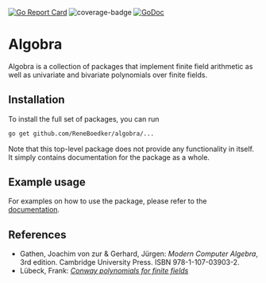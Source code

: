[![Go Report Card](https://goreportcard.com/badge/github.com/ReneBoedker/algobra)](https://goreportcard.com/report/github.com/ReneBoedker/algobra)
![coverage-badge](https://img.shields.io/badge/coverage-92.8%25-brightgreen?cacheSeconds=86400&style=flat)
[![GoDoc](https://godoc.org/github.com/ReneBoedker/algobra?status.svg)](https://godoc.org/github.com/ReneBoedker/algobra)

# Algobra
Algobra is a collection of packages that implement finite field arithmetic as well as univariate and bivariate polynomials over finite fields.

## Installation
To install the full set of packages, you can run
```sh
go get github.com/ReneBoedker/algobra/...
```
Note that this top-level package does not provide any functionality in itself. It simply contains documentation for the package as a whole.

## Example usage
For examples on how to use the package, please refer to the [documentation](https://godoc.org/github.com/ReneBoedker/algobra).

## References
* Gathen, Joachim von zur &amp; Gerhard, Jürgen: _Modern Computer Algebra_, 3rd edition. Cambridge University Press. ISBN 978-1-107-03903-2.
* Lübeck, Frank: [_Conway polynomials for finite fields_](http://www.math.rwth-aachen.de/~Frank.Luebeck/data/ConwayPol/index.html?LANG=en)
